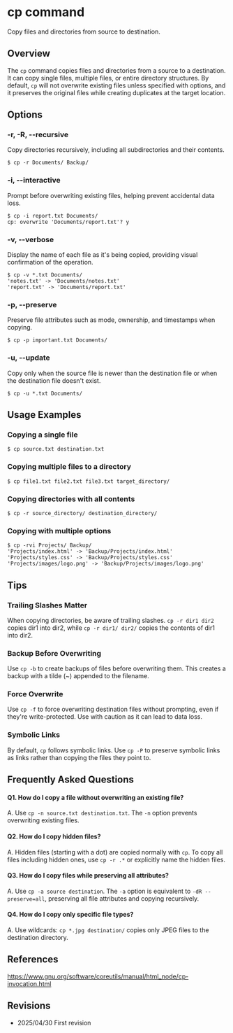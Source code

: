 # cp command

Copy files and directories from source to destination.

## Overview

The `cp` command copies files and directories from a source to a destination. It can copy single files, multiple files, or entire directory structures. By default, `cp` will not overwrite existing files unless specified with options, and it preserves the original files while creating duplicates at the target location.

## Options

### **-r, -R, --recursive**

Copy directories recursively, including all subdirectories and their contents.

```console
$ cp -r Documents/ Backup/
```

### **-i, --interactive**

Prompt before overwriting existing files, helping prevent accidental data loss.

```console
$ cp -i report.txt Documents/
cp: overwrite 'Documents/report.txt'? y
```

### **-v, --verbose**

Display the name of each file as it's being copied, providing visual confirmation of the operation.

```console
$ cp -v *.txt Documents/
'notes.txt' -> 'Documents/notes.txt'
'report.txt' -> 'Documents/report.txt'
```

### **-p, --preserve**

Preserve file attributes such as mode, ownership, and timestamps when copying.

```console
$ cp -p important.txt Documents/
```

### **-u, --update**

Copy only when the source file is newer than the destination file or when the destination file doesn't exist.

```console
$ cp -u *.txt Documents/
```

## Usage Examples

### Copying a single file

```console
$ cp source.txt destination.txt
```

### Copying multiple files to a directory

```console
$ cp file1.txt file2.txt file3.txt target_directory/
```

### Copying directories with all contents

```console
$ cp -r source_directory/ destination_directory/
```

### Copying with multiple options

```console
$ cp -rvi Projects/ Backup/
'Projects/index.html' -> 'Backup/Projects/index.html'
'Projects/styles.css' -> 'Backup/Projects/styles.css'
'Projects/images/logo.png' -> 'Backup/Projects/images/logo.png'
```

## Tips

### Trailing Slashes Matter

When copying directories, be aware of trailing slashes. `cp -r dir1 dir2` copies dir1 into dir2, while `cp -r dir1/ dir2/` copies the contents of dir1 into dir2.

### Backup Before Overwriting

Use `cp -b` to create backups of files before overwriting them. This creates a backup with a tilde (~) appended to the filename.

### Force Overwrite

Use `cp -f` to force overwriting destination files without prompting, even if they're write-protected. Use with caution as it can lead to data loss.

### Symbolic Links

By default, `cp` follows symbolic links. Use `cp -P` to preserve symbolic links as links rather than copying the files they point to.

## Frequently Asked Questions

#### Q1. How do I copy a file without overwriting an existing file?
A. Use `cp -n source.txt destination.txt`. The `-n` option prevents overwriting existing files.

#### Q2. How do I copy hidden files?
A. Hidden files (starting with a dot) are copied normally with `cp`. To copy all files including hidden ones, use `cp -r .*` or explicitly name the hidden files.

#### Q3. How do I copy files while preserving all attributes?
A. Use `cp -a source destination`. The `-a` option is equivalent to `-dR --preserve=all`, preserving all file attributes and copying recursively.

#### Q4. How do I copy only specific file types?
A. Use wildcards: `cp *.jpg destination/` copies only JPEG files to the destination directory.

## References

https://www.gnu.org/software/coreutils/manual/html_node/cp-invocation.html

## Revisions

- 2025/04/30 First revision